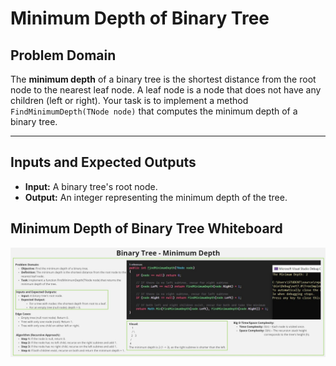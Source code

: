 ﻿# Minimum Depth of Binary Tree

## Problem Domain

The **minimum depth** of a binary tree is the shortest distance from the root node to the nearest leaf node. A leaf node is a node that does not have any children (left or right). Your task is to implement a method `FindMinimumDepth(TNode node)` that computes the minimum depth of a binary tree.

---

## Inputs and Expected Outputs

- **Input:** A binary tree's root node.
- **Output:** An integer representing the minimum depth of the tree.


## Minimum Depth of Binary Tree Whiteboard
![**Challenge Whiteboard**](https://github.com/AyaAl-wahidi/Challenges-and-data-structures/blob/main/Data%20Structures/Trees/TreeImplementation/TreeImplementation/MinimumDepth/Assets/BT-MinimumDepth-WB.jpg)
